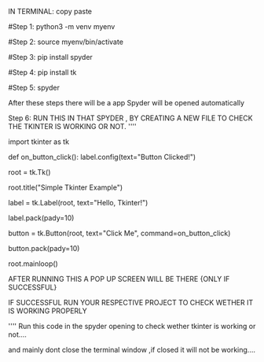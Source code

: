 
IN TERMINAL: copy paste


#Step 1: 
python3 -m venv myenv

#Step 2: 
source myenv/bin/activate

#Step 3: 
pip install spyder

#Step 4: 
pip install tk

#Step 5: 
spyder


After these steps there will be a app Spyder will be opened automatically

Step 6: RUN THIS IN THAT SPYDER , BY CREATING A NEW FILE TO CHECK THE TKINTER IS WORKING OR NOT.
''''

import tkinter as tk

def on_button_click():
    label.config(text="Button Clicked!")

root = tk.Tk()

root.title("Simple Tkinter Example")

label = tk.Label(root, text="Hello, Tkinter!")

label.pack(pady=10)

button = tk.Button(root, text="Click Me", command=on_button_click)

button.pack(pady=10)

root.mainloop()

AFTER RUNNING THIS A POP UP SCREEN WILL BE THERE {ONLY IF SUCCESSFUL}

IF SUCCESSFUL RUN  YOUR RESPECTIVE PROJECT TO CHECK WETHER IT IS WORKING PROPERLY


''''
Run this code in the spyder opening to check wether tkinter is working or not....

and mainly dont close the terminal window ,if closed it will not be working....
